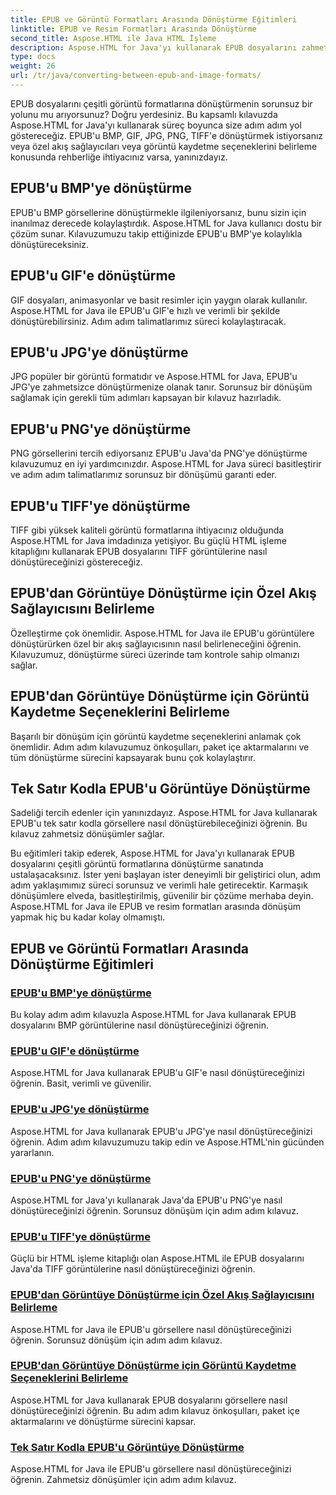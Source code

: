 ```yaml
---
title: EPUB ve Görüntü Formatları Arasında Dönüştürme Eğitimleri
linktitle: EPUB ve Resim Formatları Arasında Dönüştürme
second_title: Aspose.HTML ile Java HTML İşleme
description: Aspose.HTML for Java'yı kullanarak EPUB dosyalarını zahmetsizce birden fazla görüntü formatına dönüştürün. Sorunsuz dönüşümler için adım adım kılavuz.
type: docs
weight: 26
url: /tr/java/converting-between-epub-and-image-formats/
---
```


EPUB dosyalarını çeşitli görüntü formatlarına dönüştürmenin sorunsuz bir yolunu mu arıyorsunuz? Doğru yerdesiniz. Bu kapsamlı kılavuzda Aspose.HTML for Java'yı kullanarak süreç boyunca size adım adım yol göstereceğiz. EPUB'u BMP, GIF, JPG, PNG, TIFF'e dönüştürmek istiyorsanız veya özel akış sağlayıcıları veya görüntü kaydetme seçeneklerini belirleme konusunda rehberliğe ihtiyacınız varsa, yanınızdayız.

## EPUB'u BMP'ye dönüştürme
EPUB'u BMP görsellerine dönüştürmekle ilgileniyorsanız, bunu sizin için inanılmaz derecede kolaylaştırdık. Aspose.HTML for Java kullanıcı dostu bir çözüm sunar. Kılavuzumuzu takip ettiğinizde EPUB'u BMP'ye kolaylıkla dönüştüreceksiniz. 

## EPUB'u GIF'e dönüştürme
GIF dosyaları, animasyonlar ve basit resimler için yaygın olarak kullanılır. Aspose.HTML for Java ile EPUB'u GIF'e hızlı ve verimli bir şekilde dönüştürebilirsiniz. Adım adım talimatlarımız süreci kolaylaştıracak.

## EPUB'u JPG'ye dönüştürme
JPG popüler bir görüntü formatıdır ve Aspose.HTML for Java, EPUB'u JPG'ye zahmetsizce dönüştürmenize olanak tanır. Sorunsuz bir dönüşüm sağlamak için gerekli tüm adımları kapsayan bir kılavuz hazırladık.

## EPUB'u PNG'ye dönüştürme
PNG görsellerini tercih ediyorsanız EPUB'u Java'da PNG'ye dönüştürme kılavuzumuz en iyi yardımcınızdır. Aspose.HTML for Java süreci basitleştirir ve adım adım talimatlarımız sorunsuz bir dönüşümü garanti eder.

## EPUB'u TIFF'ye dönüştürme
TIFF gibi yüksek kaliteli görüntü formatlarına ihtiyacınız olduğunda Aspose.HTML for Java imdadınıza yetişiyor. Bu güçlü HTML işleme kitaplığını kullanarak EPUB dosyalarını TIFF görüntülerine nasıl dönüştüreceğinizi göstereceğiz.

## EPUB'dan Görüntüye Dönüştürme için Özel Akış Sağlayıcısını Belirleme
Özelleştirme çok önemlidir. Aspose.HTML for Java ile EPUB'u görüntülere dönüştürürken özel bir akış sağlayıcısının nasıl belirleneceğini öğrenin. Kılavuzumuz, dönüştürme süreci üzerinde tam kontrole sahip olmanızı sağlar.

## EPUB'dan Görüntüye Dönüştürme için Görüntü Kaydetme Seçeneklerini Belirleme
Başarılı bir dönüşüm için görüntü kaydetme seçeneklerini anlamak çok önemlidir. Adım adım kılavuzumuz önkoşulları, paket içe aktarmalarını ve tüm dönüştürme sürecini kapsayarak bunu çok kolaylaştırır.

## Tek Satır Kodla EPUB'u Görüntüye Dönüştürme
Sadeliği tercih edenler için yanınızdayız. Aspose.HTML for Java kullanarak EPUB'u tek satır kodla görsellere nasıl dönüştürebileceğinizi öğrenin. Bu kılavuz zahmetsiz dönüşümler sağlar.

Bu eğitimleri takip ederek, Aspose.HTML for Java'yı kullanarak EPUB dosyalarını çeşitli görüntü formatlarına dönüştürme sanatında ustalaşacaksınız. İster yeni başlayan ister deneyimli bir geliştirici olun, adım adım yaklaşımımız süreci sorunsuz ve verimli hale getirecektir. Karmaşık dönüşümlere elveda, basitleştirilmiş, güvenilir bir çözüme merhaba deyin. Aspose.HTML for Java ile EPUB ve resim formatları arasında dönüşüm yapmak hiç bu kadar kolay olmamıştı.
## EPUB ve Görüntü Formatları Arasında Dönüştürme Eğitimleri
### [EPUB'u BMP'ye dönüştürme](./convert-epub-to-bmp/)
Bu kolay adım adım kılavuzla Aspose.HTML for Java kullanarak EPUB dosyalarını BMP görüntülerine nasıl dönüştüreceğinizi öğrenin.
### [EPUB'u GIF'e dönüştürme](./convert-epub-to-gif/)
Aspose.HTML for Java kullanarak EPUB'u GIF'e nasıl dönüştüreceğinizi öğrenin. Basit, verimli ve güvenilir.
### [EPUB'u JPG'ye dönüştürme](./convert-epub-to-jpg/)
Aspose.HTML for Java kullanarak EPUB'u JPG'ye nasıl dönüştüreceğinizi öğrenin. Adım adım kılavuzumuzu takip edin ve Aspose.HTML'nin gücünden yararlanın.
### [EPUB'u PNG'ye dönüştürme](./convert-epub-to-png/)
Aspose.HTML for Java'yı kullanarak Java'da EPUB'u PNG'ye nasıl dönüştüreceğinizi öğrenin. Sorunsuz dönüşüm için adım adım kılavuz.
### [EPUB'u TIFF'ye dönüştürme](./convert-epub-to-tiff/)
Güçlü bir HTML işleme kitaplığı olan Aspose.HTML ile EPUB dosyalarını Java'da TIFF görüntülerine nasıl dönüştüreceğinizi öğrenin.
### [EPUB'dan Görüntüye Dönüştürme için Özel Akış Sağlayıcısını Belirleme](./convert-epub-to-image-specify-custom-stream-provider/)
Aspose.HTML for Java ile EPUB'u görsellere nasıl dönüştüreceğinizi öğrenin. Sorunsuz dönüşüm için adım adım kılavuz.
### [EPUB'dan Görüntüye Dönüştürme için Görüntü Kaydetme Seçeneklerini Belirleme](./convert-epub-to-image-specify-image-save-options/)
Aspose.HTML for Java kullanarak EPUB dosyalarını görsellere nasıl dönüştüreceğinizi öğrenin. Bu adım adım kılavuz önkoşulları, paket içe aktarmalarını ve dönüştürme sürecini kapsar.
### [Tek Satır Kodla EPUB'u Görüntüye Dönüştürme](./convert-epub-to-image-single-line/)
Aspose.HTML for Java ile EPUB'u görsellere nasıl dönüştüreceğinizi öğrenin. Zahmetsiz dönüşümler için adım adım kılavuz.